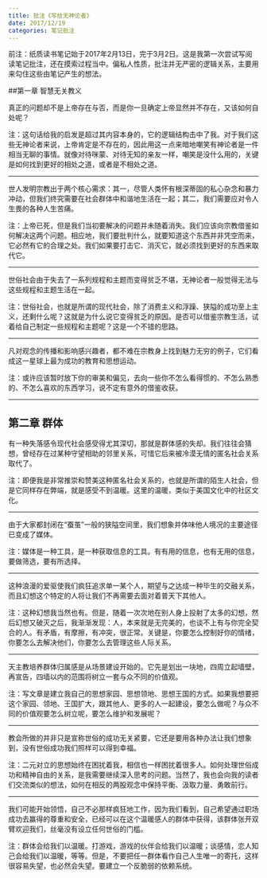 ```yaml
---
title: 批注《写给无神论者》
date: 2017/12/19
categories: 笔记批注
---
```


前注：纸质读书笔记始于2017年2月13日，完于3月2日。这是我第一次尝试写阅读笔记批注，还在摸索过程当中。偏私人性质，批注并无严密的逻辑关系，主要用来勾住这些由笔记产生的想法。
<!-- more -->

##第一章 智慧无关教义

真正的问题却不是上帝存在与否，而是你一旦确定上帝显然并不存在，又该如何自处呢？

注：这句话给我的启发是超过其内容本身的，它的逻辑结构击中了我。对于我们这些无神论者来说，上帝肯定是不存在的，因此用这一点来暗地嘲笑有神论者是一件相当无聊的事情。就像对待咪蒙、对待无知的亲友一样，嘲笑是没什么用的，关键是如何找到更好的相处之道，或者是不相处之道。

---

世人发明宗教出于两个核心需求：其一，尽管人类怀有根深蒂固的私心杂念和暴力冲动，但我们终究需要在社会群体中和谐地生活在一起；其二，我们需要应对令人生畏的各种人生苦痛。

注：上帝已死，但是我们当初要解决的问题并未随着消失。我们应该向宗教借鉴如何解决这两个问题。相应地，我们要批判什么，就要知道这个东西并非凭空而来，它必然有它的合理之处。我们如果要打击它、消灭它，就必须找到更好的东西来取代它。

---

世俗社会由于失去了一系列规程和主题而变得贫乏不堪，无神论者一般觉得无法与这些规程和主题生活在一起。

注：世俗社会，也就是所谓的现代社会，除了消费主义和浮躁、狭隘的成功至上主义，还剩什么呢？这就是为什么说它变得贫乏的原因。是否可以借鉴宗教生活，试着给自己制定一些规程和主题呢？这是一个不错的思路。

---

凡对观念的传播和影响感兴趣者，都不难在宗教身上找到魅力无穷的例子，它们看成这一星球上最为成功的教育和思想运动。

注：或许应该暂时放下你的审美和偏见，去向一些你不怎么看得惯的、不怎么熟悉的、不怎么喜欢的东西学习，说不定有意外的借鉴收获。

---

## 第二章 群体

有一种失落感令现代社会感受得尤其深切，那就是群体感的失却。我们往往会猜想，曾经存在过某种守望相助的邻里关系，可惜它后来被冷漠无情的匿名社会关系取代了。

注：即便我是非常推崇和赞美这种匿名社会关系的，也就是所谓的陌生人社会，但是它同样存在弊端，就是感受不到温暖。这里的温暖，类似于美国文化中的社区文化。

---

由于大家都封闭在“蚕茧”一般的狭隘空间里，我们想象并体味他人境况的主要途径已变成了媒体。

注：媒体是一种工具，是一种获取信息的工具。有有用的信息，也有无用的信息，要做筛选，要有所选择。

---

这种浪漫的爱驱使我们疯狂追求单一某个人，期望与之达成一种毕生的交融关系，而且幻想这个特定的人将让我们不再需要去面对着普天下其他人。

注：这种幻想我当然也有。但是，随着一次次地在别人身上投射了太多的幻想，然后幻想又破灭之后，我渐渐发现：人，本来就是无完美的，也谈不上有与你完全契合的人。有矛盾，有摩擦，有冲突，很正常。关键是，你要怎么控制好你的情绪，你要怎么去解决他们，你要怎么去管理这些人际关系。

---

天主教培养群体归属感是从场景建设开始的。它先是划出一块地，四周立起墙壁，再宣告，四墙以内的范围将树立一套与众不同的价值观。

注：写文章是建立我自己的思想家园、思想领地、思想王国的方式。如果我想要把这个家园、领地、王国扩大，跟其他人、更多的人一起建设，要怎么做呢？与众不同的价值观要怎么树立呢，要怎么维护和发展呢？

---

教会所做的并非只是宣称世俗的成功无关紧要，它还是要用各种办法让我们想象到，没有世俗成功我们照样可以得到幸福。

注：二元对立的思想始终在困扰着我，相信也一样困扰着很多人。如何处理世俗成功和精神自由的关系，是我需要继续深入思考的问题。当然了，我也会向我的读者们交流类似的想法，如何在相反的两股观念中保持平衡、汲取力量、勇敢前行。

---

我们可能开始领悟，自己不必那样疯狂地工作，因为我们看到，自己希望通过职场成功去赢得的尊重和安全，已经可以在这个温暖感人的群体中获得，该群体张开双臂欢迎我们，丝毫没有设立任何世俗的门槛。

注：群体会给我们以温暖。打游戏，游戏的伙伴会给我们以温暖；谈感情，恋人知己会给我们以温暖，等等。但是，不要把任一群体看作自己人生唯一的寄托，这样很容易失望，也必然会失望。要建立一个反脆弱的依赖系统。
